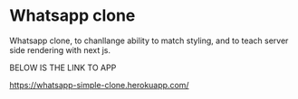 
# Whatsapp clone

Whatsapp clone, to chanllange ability to match styling, and to teach server side rendering with next js.

BELOW IS THE LINK TO APP

https://whatsapp-simple-clone.herokuapp.com/
